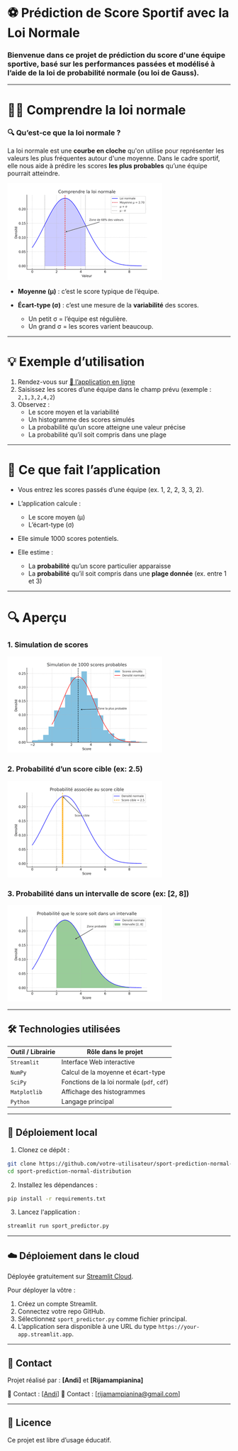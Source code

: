 # ⚽ Prédiction de Score Sportif avec la Loi Normale

### Bienvenue dans ce projet de prédiction du score d'une équipe sportive, basé sur **les performances passées** et modélisé à l’aide de la **loi de probabilité normale (ou loi de Gauss)**.

---

# 🧑‍🏫 Comprendre la loi normale

### 🔍 Qu’est-ce que la **loi normale** ?

La loi normale est une **courbe en cloche** qu'on utilise pour représenter les valeurs les plus fréquentes autour d'une moyenne. Dans le cadre sportif, elle nous aide à prédire les scores **les plus probables** qu’une équipe pourrait atteindre.

![Loi Normale](assets/gauss_curve.png)

- **Moyenne (μ)** : c’est le score typique de l’équipe.
- **Écart-type (σ)** : c’est une mesure de la **variabilité** des scores.

  - Un petit σ = l’équipe est régulière.
  - Un grand σ = les scores varient beaucoup.

---

# 💡 Exemple d’utilisation

1. Rendez-vous sur [🔗 l’application en ligne](https://sport-prediction.streamlit.app)
2. Saisissez les scores d’une équipe dans le champ prévu (exemple : `2,1,3,2,4,2`)
3. Observez :
   - Le score moyen et la variabilité
   - Un histogramme des scores simulés
   - La probabilité qu’un score atteigne une valeur précise
   - La probabilité qu’il soit compris dans une plage

---

# 🧠 Ce que fait l’application

- Vous entrez les scores passés d’une équipe (ex. 1, 2, 2, 3, 3, 2).
- L’application calcule :

  - Le score moyen (μ)
  - L’écart-type (σ)

- Elle simule 1000 scores potentiels.
- Elle estime :

  - La **probabilité** qu’un score particulier apparaisse
  - La **probabilité** qu’il soit compris dans une **plage donnée** (ex. entre 1 et 3)

---

# 🔍 Aperçu

### 1. Simulation de scores

![Simulation](assets/sim1.png)

### 2. Probabilité d’un score cible (ex: 2.5)

![Score cible](assets/score1.png)

### 3. Probabilité dans un intervalle de score (ex: [2, 8])

![Intervalle](assets/int1.png)

---

## 🛠️ Technologies utilisées

| Outil / Librairie | Rôle dans le projet                        |
| ----------------- | ------------------------------------------ |
| `Streamlit`       | Interface Web interactive                  |
| `NumPy`           | Calcul de la moyenne et écart-type         |
| `SciPy`           | Fonctions de la loi normale (`pdf`, `cdf`) |
| `Matplotlib`      | Affichage des histogrammes                 |
| `Python`          | Langage principal                          |

---

## 🚀 Déploiement local

1. Clonez ce dépôt :

```bash
git clone https://github.com/votre-utilisateur/sport-prediction-normal-distribution.git
cd sport-prediction-normal-distribution
```

2. Installez les dépendances :

```bash
pip install -r requirements.txt
```

3. Lancez l'application :

```bash
streamlit run sport_predictor.py
```

---

## ☁️ Déploiement dans le cloud

Déployée gratuitement sur [Streamlit Cloud](https://streamlit.io/cloud).

Pour déployer la vôtre :

1. Créez un compte Streamlit.
2. Connectez votre repo GitHub.
3. Sélectionnez `sport_predictor.py` comme fichier principal.
4. L’application sera disponible à une URL du type `https://your-app.streamlit.app`.

---

## 📧 Contact

Projet réalisé par : **[Andi]** et **[Rijamampianina]**

📩 Contact : \[[Andi](mailto:andi@gmail.com)]
📩 Contact : \[[rijamampianina@gmail.com](mailto:rijamampianina@gmail.com)]

---

## 📄 Licence

Ce projet est libre d’usage éducatif.
